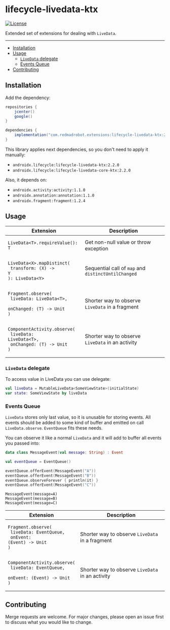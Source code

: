 # lifecycle-livedata-ktx <GitHub path="RedMadRobot/redmadrobot-android-ktx/tree/main/lifecycle-livedata-ktx"/>
[![License](https://img.shields.io/badge/license-MIT-green)][license]

Extended set of extensions for dealing with `LiveData`.

---
<!-- START doctoc generated TOC please keep comment here to allow auto update -->
<!-- DON'T EDIT THIS SECTION, INSTEAD RE-RUN doctoc TO UPDATE -->


- [Installation](#installation)
- [Usage](#usage)
  - [`LiveData` delegate](#livedata-delegate)
  - [Events Queue](#events-queue)
- [Contributing](#contributing)

<!-- END doctoc generated TOC please keep comment here to allow auto update -->

## Installation

Add the dependency:
```groovy
repositories {
    jcenter()
    google()
}

dependencies {
    implementation("com.redmadrobot.extensions:lifecycle-livedata-ktx:2.2.0-0")
}
```

This library applies next dependencies, so you don't need to apply it manually:
- `androidx.lifecycle:lifecycle-livedata-ktx:2.2.0`
- `androidx.lifecycle:lifecycle-livedata-core-ktx:2.2.0`

Also, it depends on:
- `androidx.activity:activity:1.1.0`
- `androidx.annotation:annotation:1.1.0`
- `androidx.fragment:fragment:1.2.4`

## Usage

| Extension | Description |
|-----------|-------------|
| <pre><code>LiveData\<T>.requireValue(): T</code></pre> | Get non-null value or throw exception |
| <pre><code>LiveData\<X>.mapDistinct(<br>    transform: (X) -> Y<br>): LiveData\<Y></code></pre> | Sequential call of `map` and `distinctUntilChanged` |
| <pre><code>Fragment.observe(<br>    liveData: LiveData\<T>,<br>    onChanged: (T) -> Unit<br>)</code></pre> | Shorter way to observe `LiveData` in a fragment |
| <pre><code>ComponentActivity.observe(<br>    liveData: LiveData\<T>,<br>    onChanged: (T) -> Unit<br>)</code></pre> | Shorter way to observe `LiveData` in an activity |

### `LiveData` delegate

To access value in LiveData you can use delegate:
```kotlin
val liveData = MutableLiveData<SomeViewState>(initialState)
var state: SomeViewState by liveData
```

### Events Queue

`LiveData` stores only last value, so it is unusable for storing events.
All events should be added to some kind of buffer and emitted on call `LiveData.observe`.
`EventQueue` fits these needs.

You can observe it like a normal `LiveData` and it will add to buffer all events you passed into:
```kotlin
data class MessageEvent(val message: String) : Event

val eventQueue = EventQueue()

eventQueue.offerEvent(MessageEvent("A"))
eventQueue.offerEvent(MessageEvent("B"))
eventQueue.observeForever { println(it) }
eventQueue.offerEvent(MessageEvent("C"))
```
```
MessageEvent(message=A)
MessageEvent(message=B)
MessageEvent(message=C)
```

| Extension | Description |
|-----------|-------------|
| <pre><code>Fragment.observe(<br>    liveData: EventQueue,<br>    onEvent: (Event) -> Unit<br>)</code></pre> | Shorter way to observe `LiveData` in a fragment |
| <pre><code>ComponentActivity.observe(<br>    liveData: EventQueue,<br>    onEvent: (Event) -> Unit<br>)</code></pre> | Shorter way to observe `LiveData` in an activity |

## Contributing

Merge requests are welcome.
For major changes, please open an issue first to discuss what you would like to change.

[license]: https://git.redmadrobot.com/android-research/knowledge/blob/master/LICENSE
